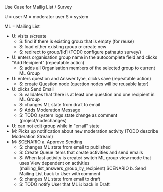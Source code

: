 Use Case for Mailig List / Survey

U = user
M = moderator user
S = system

ML = Mailing List

- U: visits s/create
  - S: find if there is existing group that is empty (for reuse)
  - S: load either existing group or create new
  - S: redirect to group/[id] (TODO configure pathauto survey/)
- U: enters organisation group name in the autocomplete field and clicks "Add Recipient" (repeatable action)
  - S: adds all Organisation members of the selected group to current ML Group
- U: enters question and Answer type, clicks save (repeatable action)
  - S: create Question node (question nodes will be reusable later)
- U: clicks Send Email
  - S: validates that there is at least one question and one recipient in ML Group
  - S: changes ML state from draft to email
  - S: Adds Moderation Message
  - S: TODO system logs state change as comment (project/nodechanges)
- U: can not edit group while in "email" state
- M: Picks up notification about new moderation activity (TODO describe Moderation Stream)
- M: SCENARIO a. Approve Sending
  - S: changes ML state from email to published
  - S: Create Queue items that create activities and send emails
  - S: When last activity is created switch ML group view mode that uses View dependent on activities (mailing_list_answers_group_by_recipient)
     SCENARIO b. Send Mailing List back to User with comment
  - S: changes ML state from email to draft
  - S: TODO notify User that ML is back in Draft